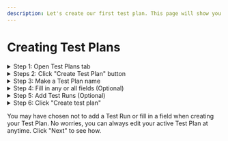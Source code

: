 ```yaml
---
description: Let's create our first test plan. This page will show you how.
---
```


# Creating Test Plans

<details>

<summary>Step 1: Open Test Plans tab </summary>

You can find the tab on the left hand side of any project.&#x20;

</details>

<details>

<summary>Steps 2: Click "Create Test Plan" button </summary>

If you have no test plans, one of these buttons will be in the center of the screen and another is at the top right of the page.&#x20;

</details>

<details>

<summary>Step 3: Make a Test Plan name</summary>

The name will often reflect the goal of the Test Plan, with some examples being "Stress Testing Plan" or "Risk Mitigation Plan"&#x20;

</details>

<details>

<summary>Step 4: Fill in any or all fields (Optional) </summary>

The only required field to create a Test Plan is the name, but you may also fill in a description, pick a Milestone, and attach a tag.&#x20;

</details>

<details>

<summary>Step 5: Add Test Runs (Optional) </summary>

Add a Test Run by clicking the "Actions" button and choosing "Add test runs" from the list.&#x20;

This will take you to a list with all available Tests Runs. If there are no Test Runs, the page will prompt you to create a new one. To see how to create a Test Run click [here](../../test-runs-tab/creating-test-runs/)

Select one or more Test Run in the list by click on the checkboxes beside the Test Run names. this will add the Test Runs to your Test Plan when you click "Create test plan"

</details>

<details>

<summary>Step 6: Click "Create test plan" </summary>

Once you have finished filling in all the fields you want, and adding any Test Runs, you can click "Create test plan."

</details>

You may have chosen not to add a Test Run or fill in a field when creating your Test Plan. No worries, you can always edit your active Test Plan at anytime. Click "Next" to see how.&#x20;

